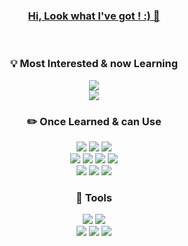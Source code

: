 ###             <div align=center> <u>  Hi, Look what I've got ! :) 👋 </u></div> ###
<br>

<div align=center><h3> 💡 Most Interested & now Learning </h3></div>
<div align=center>
   <img src="https://img.shields.io/badge/kotlin-7F52FF?style=for-the-badge&logo=kotlin&logoColor=white">
   <br>
   <img src="https://img.shields.io/badge/spring-6DB33F?style=for-the-badge&logo=spring&logoColor=white"> 
   <br>
     
</div>
 
<div align=center><h3> ✏️ Once Learned & can Use </h3></div>
<div align=center>
   <img src="https://img.shields.io/badge/java-007396?style=for-the-badge&logo=java&logoColor=white"> 
   <img src="https://img.shields.io/badge/c++-00599C?style=for-the-badge&logo=c++&logoColor=white"> 
   <img src="https://img.shields.io/badge/python-3776AB?style=for-the-badge&logo=python&logoColor=white"> 
   <br>
   
   <img src="https://img.shields.io/badge/html5-E34F26?style=for-the-badge&logo=html5&logoColor=white"> 
   <img src="https://img.shields.io/badge/css-1572B6?style=for-the-badge&logo=css3&logoColor=white"> 
   <img src="https://img.shields.io/badge/mysql-4479A1?style=for-the-badge&logo=mysql&logoColor=white">
   <img src="https://img.shields.io/badge/firebase-FFCA28?style=for-the-badge&logo=firebase&logoColor=white">
   <br>
   
   <img src="https://img.shields.io/badge/kotlin-7F52FF?style=for-the-badge&logo=kotlin&logoColor=white"> 
   <img src="https://img.shields.io/badge/spring-6DB33F?style=for-the-badge&logo=spring&logoColor=white">
   <img src="https://img.shields.io/badge/django-092E20?style=for-the-badge&logo=django&logoColor=white">
   <br>       
</div>  

<div align=center><h3> 📘 Tools </h3></div>
<div align=center>
   <img src="https://img.shields.io/badge/GIT-F05032?style=for-the-badge&logo=GIT&logoColor=white"> 
   <img src="https://img.shields.io/badge/GITHUB-181717?style=for-the-badge&logo=GITHUB&logoColor=white">
   <br>
   <img src="https://img.shields.io/badge/Android Studio-3DDC84?style=for-the-badge&logo=Andriod Studio&logoColor=white">
   <img src="https://img.shields.io/badge/IntelliJ-000000?style=for-the-badge&logo=IntelliJ&logoColor=white">
   <img src="https://img.shields.io/badge/VSCode-007ACC?style=for-the-badge&logo=VSCode&logoColor=white">
   <br>
</div>

<!--
**sxunea/sxunea** is a ✨ _special_ ✨ repository because its `README.md` (this file) appears on your GitHub profile.

Here are some ideas to get you started:

- 🔭 I’m currently working on ...
- 🌱 I’m currently learning ...
- 👯 I’m looking to collaborate on ...
- 🤔 I’m looking for help with ...
- 💬 Ask me about ...
- 📫 How to reach me: ...
- 😄 Pronouns: ...
- ⚡ Fun fact: ...
-->
